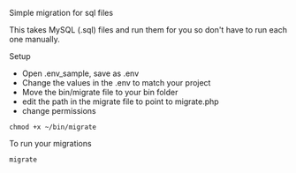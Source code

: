Simple migration for sql files

This takes MySQL (.sql) files and run them for you so don't have to run each one manually.

Setup
* Open .env_sample, save as .env
* Change the values in the .env to match your project
* Move the bin/migrate file to your bin folder
* edit the path in the migrate file to point to migrate.php
* change permissions

```
chmod +x ~/bin/migrate
```

To run your migrations

```
migrate
```

